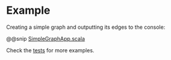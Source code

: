 Example
=======

Creating a simple graph and outputting its edges to the console:

@@snip [SimpleGraphApp.scala](../examples/src/main/scala/SimpleGraphApp.scala)

Check the [tests](https://bitbucket.org/flowtick/graphs/src/master/core/jvm/src/test/scala/com/flowtick/graphs/) for more examples.